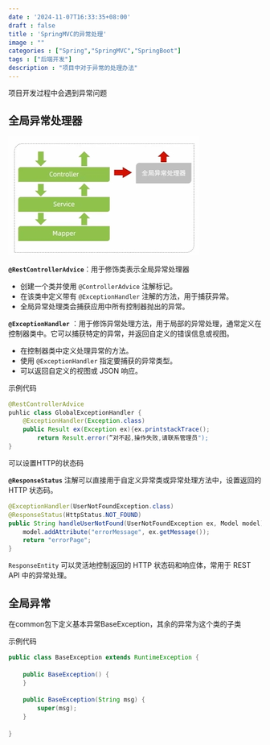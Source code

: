 ```yaml
---
date : '2024-11-07T16:33:35+08:00'
draft : false
title : 'SpringMVC的异常处理'
image : ""
categories : ["Spring","SpringMVC","SpringBoot"]
tags : ["后端开发"]
description : "项目中对于异常的处理办法"
---
```


项目开发过程中会遇到异常问题

## 全局异常处理器

![](微信截图_20241107164515.png)

**`@RestControllerAdvice`**：用于修饰类表示全局异常处理器

- 创建一个类并使用 `@ControllerAdvice` 注解标记。
- 在该类中定义带有 `@ExceptionHandler` 注解的方法，用于捕获异常。
- 全局异常处理类会捕获应用中所有控制器抛出的异常。



**`@ExceptionHandler`** ：用于修饰异常处理方法，用于局部的异常处理，通常定义在控制器类中。它可以捕获特定的异常，并返回自定义的错误信息或视图。

- 在控制器类中定义处理异常的方法。
- 使用 `@ExceptionHandler` 指定要捕获的异常类型。
- 可以返回自定义的视图或 JSON 响应。

示例代码

```java
@RestControllerAdvice
puhlic class GlobalExceptionHandler {
	@ExceptionHandler(Exception.class)
    public Result ex(Exception ex){ex.printstackTrace();
		return Result.error(”对不起,操作失败,请联系管理员");
}
```

可以设置HTTP的状态码

**`@ResponseStatus`**  注解可以直接用于自定义异常类或异常处理方法中，设置返回的 HTTP 状态码。

```java
@ExceptionHandler(UserNotFoundException.class)
@ResponseStatus(HttpStatus.NOT_FOUND)
public String handleUserNotFound(UserNotFoundException ex, Model model) {
    model.addAttribute("errorMessage", ex.getMessage());
    return "errorPage";
}
```

`ResponseEntity` 可以灵活地控制返回的 HTTP 状态码和响应体，常用于 REST API 中的异常处理。

## 全局异常

在common包下定义基本异常BaseException，其余的异常为这个类的子类

示例代码

```java
public class BaseException extends RuntimeException {

    public BaseException() {
    }

    public BaseException(String msg) {
        super(msg);
    }

}
```

